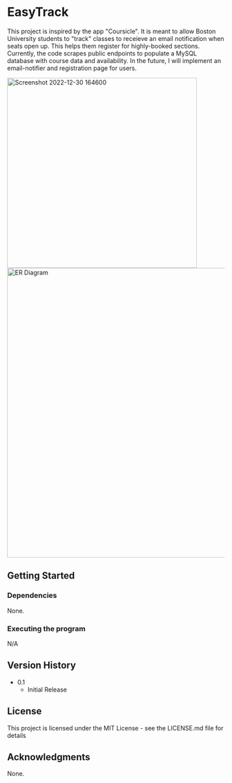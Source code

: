 # EasyTrack

This project is inspired by the app "Coursicle". It is meant to allow Boston University students to "track" classes to receieve an email notification when seats open up. This helps them register for highly-booked sections. Currently, the code scrapes public endpoints to populate a MySQL database with course data and availability. In the future, I will implement an email-notifier and registration page for users.

<img width="439" alt="Screenshot 2022-12-30 164600" src="https://user-images.githubusercontent.com/53490935/210113717-edf1748e-03c5-4e9f-8f84-5fee203a16f3.png">

<img width="669" alt="ER Diagram" src="https://user-images.githubusercontent.com/53490935/210113661-e54f52dd-31d6-4902-8a23-1c83e2141e0c.png">

## Getting Started

### Dependencies

None.

### Executing the program

N/A

## Version History

* 0.1
    * Initial Release

## License

This project is licensed under the MIT License - see the LICENSE.md file for details

## Acknowledgments
None.
